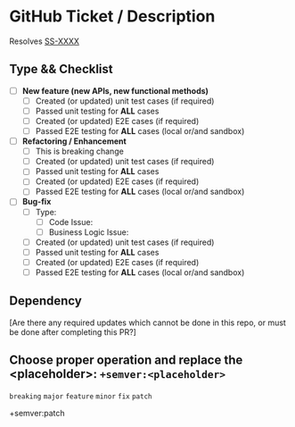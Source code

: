 # GitHub Ticket / Description

Resolves [SS-XXXX](https://github.com/SyntaxSentinels/SyntaxSentinels/issues/XXXX)

## Type && Checklist

- [ ] **New feature (new APIs, new functional methods)**
  - [ ] Created (or updated) unit test cases (if required)
  - [ ] Passed unit testing for **ALL** cases
  - [ ] Created (or updated) E2E cases (if required)
  - [ ] Passed E2E testing for **ALL** cases (local or/and sandbox)
- [ ] **Refactoring / Enhancement**
  - [ ] This is breaking change
  - [ ] Created (or updated) unit test cases (if required)
  - [ ] Passed unit testing for **ALL** cases
  - [ ] Created (or updated) E2E cases (if required)
  - [ ] Passed E2E testing for **ALL** cases (local or/and sandbox)
- [ ] **Bug-fix**
  - [ ] Type:
    - [ ] Code Issue:
    - [ ] Business Logic Issue:
  - [ ] Created (or updated) unit test cases (if required)
  - [ ] Passed unit testing for **ALL** cases
  - [ ] Created (or updated) E2E cases (if required)
  - [ ] Passed E2E testing for **ALL** cases (local or/and sandbox)

## Dependency

[Are there any required updates which cannot be done in this repo, or must be done after completing this PR?]

## Choose proper operation and replace the \<placeholder\>: `+semver:<placeholder>`

`breaking` `major` `feature` `minor` `fix` `patch`

+semver:patch
